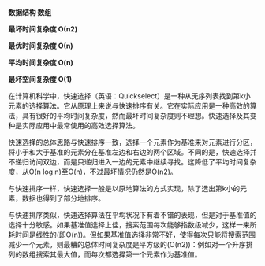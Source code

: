 <!--
 * @File: 
 * @Author: 张宏亮 - zhl@xiaoniren.cn
 * @Date: 2019-08-24 14:48:24
 * @LastEditors: 张宏亮<zhl@xiaoniren.cn>
 * @LastEditTime: 2019-08-24 16:49:28
 * @Description: file content
 * @Versions: 1.0.0
 -->


**数据结构	数组**

**最坏时间复杂度	О(n2)**

**最优时间复杂度	О(n)**

**平均时间复杂度	O(n)**

**最坏空间复杂度	O(1)**

在计算机科学中，快速选择（英语：Quickselect）是一种从无序列表找到第k小元素的选择算法。它从原理上来说与快速排序有关。它在实际应用是一种高效的算法，具有很好的平均时间复杂度，然而最坏时间复杂度则不理想。快速选择及其变种是实际应用中最常使用的高效选择算法。

快速选择的总体思路与快速排序一致，选择一个元素作为基准来对元素进行分区，将小于和大于基准的元素分在基准左边和右边的两个区域。不同的是，快速选择并不递归访问双边，而是只递归进入一边的元素中继续寻找。这降低了平均时间复杂度，从O(n log n)至O(n)，不过最坏情况仍然是O(n2)。

与快速排序一样，快速选择一般是以原地算法的方式实现，除了选出第k小的元素，数据也得到了部分地排序。

与快速排序类似，快速选择算法在平均状况下有着不错的表现，但是对于基准值的选择十分敏感。如果基准值选择上佳，搜索范围每次能够指数级减少，这样一来所耗时间是线性的(即O(n))。但如果基准值选择非常不好，使得每次只能将搜索范围减少一个元素，则最糟的总体时间复杂度是平方级的(O(n2))：例如对一个升序排列的数组搜索其最大值，而每次都选择第一个元素作为基准值。


